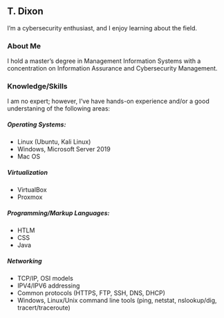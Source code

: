 ## T. Dixon

I’m a cybersecurity enthusiast, and I enjoy learning about the field.


### About Me

I hold a master’s degree in Management Information Systems with a concentration on Information Assurance and Cybersecurity Management.

### Knowledge/Skills

I am no expert; however, I’ve have hands-on experience and/or a good understaning of the following areas:

##### Operating Systems:  
* Linux (Ubuntu, Kali Linux)
* Windows, Microsoft Server 2019
* Mac OS  

##### Virtualization
* VirtualBox
* Proxmox  

##### Programming/Markup Languages:  
* HTLM 
* CSS 
* Java  

##### Networking
* TCP/IP, OSI models
* IPV4/IPV6 addressing 
* Common protocols (HTTPS, FTP, SSH, DNS, DHCP)
* Windows, Linux/Unix command line tools (ping, netstat, nslookup/dig, tracert/traceroute) 
  
    


